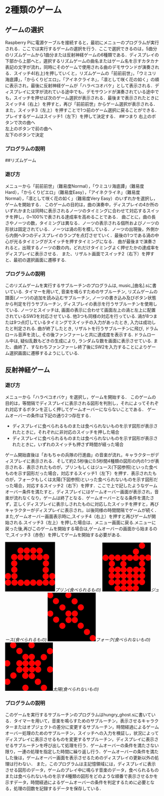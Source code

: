 # 2種類のゲーム
## ゲームの選択
Raspberry Piに電源ケーブルを接続すると，最初にメニューのプログラムが実行される．ここでは実行するゲームの選択を行う．ここで選択できるのは，5曲分のリズムゲームから1曲分または反射神経ゲームの6種類である．ディスプレイの下部から上部へと，選択するリズムゲームの曲名またはゲーム名を示すカタカナ表記の文字が流れ，同時にそのゲームで使用される曲のデモサウンドが演奏される．スイッチ4(右上)を押していくと，リズムゲームの「前前前世」，「ウミユリ海底譚」，「からくりピエロ」，「アイネクライネ」，「凛として咲く花の如く」の順に表示され，最後に反射神経ゲームが「ハラペコオバケ」として表示される．ディスプレイに文字が流れている途中でも，デモサウンドが演奏されている途中でも，スイッチを押せば次のゲーム選択が表示される．最後まで表示されたときにスイッチ4（右上）を押すと，再び「前前前世」からゲーム選択が表示される．また，スイッチ3（左上）を押すことで1つ前のゲーム選択に戻ることができる．プレイするゲームはスイッチ1（左下）を押して決定する．
##つまり
右上のボタンで次の曲へ<br>
左上のボタンで前の曲へ<br>
左下のボタンで決定
### プログラムの説明
##リズムゲーム
### 遊び方
メニューから「前前前世」（難易度Normal），「ウミユリ海底譚」（難易度Hard），「からくりピエロ」（難易度Easy），「アイネクライネ」（難易度Normal），「凛として咲く花の如く」（難易度Very Easy）のいずれかを選択し，ゲームを開始する．
このゲームの目的は，曲の演奏中，ディスプレイの4か所のいずれかまたは同時に表示されるノーツのタイミングに合わせて対応するスイッチを押し，0~100%で表される達成率を高めることである．
曲ごとに，曲の長さやノーツの数，タイミングは異なる．ノーツの表示される個所およびノーツの形状は固定されている．ノーツは渦の形を模している．ノーツの出現後，外側から内側へ9つのディスプレイのランプを点灯させていく．最後の1つである渦の中心が光るタイミングがスイッチを押すタイミングになる．
曲が最後まで演奏されると，出現するノーツの数の内，どれだけタイミングよく押せたかの達成率をディスプレイに表示させる．
また、リザルト画面でスイッチ2（右下）を押すと、最初の選択画面に遷移する.
### プログラムの説明
このリズムゲームを実行するサブルーチンのプログラムは, music_[曲名].sに書いている. タイマーを用いて, 音楽を鳴らすためのサブルーチン, リズムゲームの譜面(ノーツ)の追加を読み込むサブルーチン, ノーツの書き込み及びボタン状態から判定を行うサブルーチン, ディスプレイの表示を行うサブルーチンを使用している. ノーツとスイッチは, 画面の表示に合わせて画面左上の渦と左上に配置されているSW3を対応させている. 他3つも同様の対応を行っている. 渦が8つまたは9つ点灯しているタイミングでスイッチの入力があったとき, 入力は成功したと判定される. 曲が終了したとき, リザルトを行うサブルーチンに飛び, ドラムロール音声を流し, その後ファンファーレと共に達成度を表示する. ドラムロール中は, 疑似乱数もどきの生成により, ランダムな数を画面に表示させている. また、曲終了、すなわちファンファーレ終了後にSW2を入力することによりゲーム選択画面に遷移するようにしている.

## 反射神経ゲーム
### 遊び方
メニューから「ハラペコオバケ」を選択し，ゲームを開始する．
このゲームの目的は，等間隔でディスプレイに表示される図形を判別し，それによってそれぞれ対応するボタンを正しく押してゲームオーバーにならないことである．
ゲームオーバーの条件は下記の通り2つ存在する．

- ディスプレイに食べられるものまたは食べられないものを示す図形が表示されたときに，それぞれに非対応のスイッチを押した場合
- ディスプレイに食べられるものまたは食べられないものを示す図形が表示されたときに，いずれのスイッチも押さず時間が経った場合

ゲーム開始直後は「おもちゃの兵隊の行進曲」の音楽が流れ，キャラクターがディスプレイに表示される．そして約2.5秒後に0.5秒間4種類の図形の内の1つが表示される．表示されたものが，プリンもしくはジュース(下図参照)といった食べものを示す図形だった場合，対応するスイッチ1（左下）を押す．表示されたものが，フォークもしくは太陽(下図参照)といった食べられないものを示す図形だった場合，対応するスイッチ2（右下）を押す．ここで上で記したようなゲームオーバー条件を満たすと，ディスプレイにはゲームオーバー画面が表示され，音楽が流れなくなり，ゲームは終了となる．ゲームオーバーとなる条件を満たさず，正しくディスプレイに表示しされたものに対応したスイッチを押すと，再びキャラクターがディスプレイに表示され，以後同様の時間間隔でゲームが続く．また,ゲームオーバー画面表示時に,スイッチ4（右上）を押すと再びゲームが開始される.スイッチ3（左上）を押した場合は、メニュー画面に戻る.メニューに戻った後,再びこのゲームを開始する場合は,ゲームオーバーの画面から始まるので,スイッチ3（赤色）を押してゲームを開始する必要がある.


![purine.jpg](purine.jpg "プリン(食べられるもの)")*プリン(食べられるもの)*
![juice.jpg](juice.jpg "ジュース(食べられるもの)")*ジュース(食べられるもの)*
![silver.jpg](silver.jpg "フォーク(食べられないもの)")*フォーク(食べられないもの)*
![sun.jpg](sun.jpg "太陽(食べられないもの)")*太陽(食べられないもの)*


### プログラムの説明
このゲームを実行するサブルーチンのプログラムはhungry_ghost.sに書いている．タイマーを用いて，音楽を鳴らすためのサブルーチン，表示させるキャラクターまたはオブジェクトの差分に変更するサブルーチン，時間経過によるゲームオーバー処理のためのサブルーチン，スイッチへの入力を検証し，状況によってディスプレイに表示させるものを変更するサブルーチン，ディスプレイに表示させるサブルーチンを呼び出して処理を行う．ゲームオーバーの条件を満たさない限り，一連の処理を指定した時間に繰り返し行う．ゲームオーバーの条件を満たした後は，ゲームオーバー画面を表示させるためのディスプレイの更新以外の処理は行わない．
また，このプログラムは主記憶領域には，ディスプレイに表示させる図形のデータ，ゲームのプレイ中に鳴らす音楽のデータ，食べられるものまたは食べられないものを示す4種類の図形をどのような順番で表示させるかを示すデータ，時間経過によるゲームオーバーの条件を判定するために必要となる，処理の回数を記録するデータを保存している．
